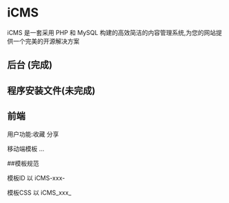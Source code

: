 # iCMS

iCMS 是一套采用 PHP 和 MySQL 构建的高效简洁的内容管理系统,为您的网站提供一个完美的开源解决方案



##	后台 (完成)

##	程序安装文件(未完成)

##	前端

用户功能:收藏 分享

移动端模板 ...

##模板规范

模板ID  以 iCMS-xxx-

模板CSS 以 iCMS_xxx_
